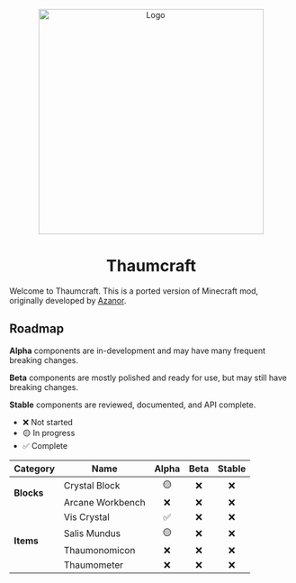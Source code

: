 <p align="center"><img src="https://i.imgur.com/7LRhoY7.png" alt="Logo" width="400"></p>
<h1 align="center">Thaumcraft</h1>
<p>Welcome to Thaumcraft. This is a ported version of Minecraft mod, originally developed by <a
        href="https://github.com/Azanor">Azanor</a>.</p>
<h2>Roadmap</h2>
<p><strong>Alpha</strong> components are in-development and may have many frequent breaking changes.</p>
<p><strong>Beta</strong> components are mostly polished and ready for use, but may still have breaking changes.</p>
<p><strong>Stable</strong> components are reviewed, documented, and API complete.</p>
<ul>
    <li>❌ Not started</li>
    <li>🟡 In progress</li>
    <li>✅ Complete</li>
</ul>
<table>
    <thead>
    <tr>
        <th>Category</th>
        <th>Name</th>
        <th>Alpha</th>
        <th>Beta</th>
        <th>Stable</th>
    </tr>
    </thead>
    <tbody>
    <tr>
        <td rowspan="2">
            <strong>Blocks</strong>
        </td>
        <td>Crystal Block</td>
        <td align="center">🟡</td>
        <td align="center">❌</td>
        <td align="center">❌</td>
    </tr>
    <tr>
        <td>Arcane Workbench</td>
        <td align="center">❌</td>
        <td align="center">❌</td>
        <td align="center">❌</td>
    </tr>
    <tr>
        <td rowspan="4">
            <strong>Items</strong>
        </td>
        <td>Vis Crystal</td>
        <td align="center">✅</td>
        <td align="center">❌</td>
        <td align="center">❌</td>
    </tr>
    <tr>
        <td>Salis Mundus</td>
        <td align="center">🟡</td>
        <td align="center">❌</td>
        <td align="center">❌</td>
    </tr>
    <tr>
        <td>Thaumonomicon</td>
        <td align="center">❌</td>
        <td align="center">❌</td>
        <td align="center">❌</td>
    </tr>
    <tr>
        <td>Thaumometer</td>
        <td align="center">❌</td>
        <td align="center">❌</td>
        <td align="center">❌</td>
    </tr>
    </tbody>
</table>